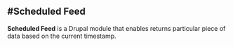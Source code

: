 #Scheduled Feed
----------

**Scheduled Feed** is a Drupal module that enables returns particular piece of data based on the current timestamp.